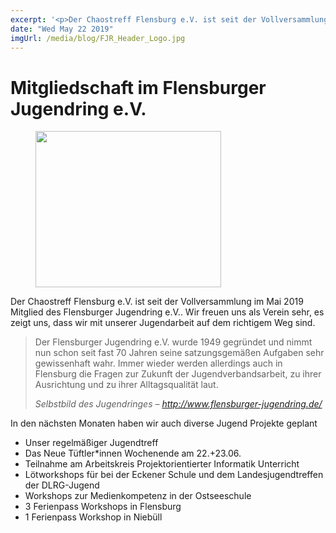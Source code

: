 ```yaml
---
excerpt: '<p>Der Chaostreff Flensburg e.V. ist seit der Vollversammlung im Mai 2019 Mitglied des Flensburger Jugendring e.V.. Wir freuen uns als Verein sehr, es zeigt uns, dass wir mit unserer Jugendarbeit auf dem richtigem Weg sind. <a href="https://chaostreff-flensburg.de/2019/mitgliedschaft-im-flensburger-jugendring-e-v/" class="more-link">[&hellip;]</a></p>'
date: "Wed May 22 2019"
imgUrl: /media/blog/FJR_Header_Logo.jpg
---
```

# Mitgliedschaft im Flensburger Jugendring e.V.


<div class="wp-block-image"><figure class="aligncenter"><img loading="lazy" width="297" height="250" src="/media/blog/uploads/FJR_Header_Logo.jpg" alt="" class="wp-image-1294"/></figure></div>



<p>Der Chaostreff Flensburg e.V. ist seit der Vollversammlung im Mai 2019 Mitglied des Flensburger Jugendring e.V.. Wir freuen uns als Verein sehr, es zeigt uns, dass wir mit unserer Jugendarbeit auf dem richtigem Weg sind.</p>



<blockquote class="wp-block-quote"><p>Der Flensburger Jugendring e.V. wurde 1949 gegründet und nimmt nun schon seit fast 70 Jahren seine satzungsgemäßen Aufgaben sehr gewissenhaft wahr. Immer wieder werden allerdings auch in Flensburg die Fragen zur Zukunft der Jugendverbandsarbeit, zu ihrer Ausrichtung und zu ihrer Alltagsqualität laut. </p><cite>Selbstbild des Jugendringes &#8211; <a href="http://www.flensburger-jugendring.de/">http://www.flensburger-jugendring.de/</a></cite></blockquote>



<p>In den nächsten Monaten haben wir auch diverse Jugend Projekte geplant</p>



<ul><li>Unser regelmäßiger Jugendtreff</li><li>Das Neue Tüftler*innen Wochenende am 22.+23.06.</li><li>Teilnahme am Arbeitskreis Projektorientierter Informatik Unterricht</li><li>Lötworkshops für bei der Eckener Schule und dem Landesjugendtreffen der DLRG-Jugend</li><li>Workshops zur Medienkompetenz in der Ostseeschule</li><li>3 Ferienpass Workshops in Flensburg</li><li>1 Ferienpass Workshop in Niebüll</li></ul>


